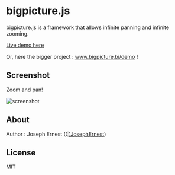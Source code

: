 bigpicture.js
=============

bigpicture.js is a framework that allows infinite panning and infinite zooming. 
 
[Live demo here](http://josephernest.github.io/bigpicture.js/bigpicture.html)

Or, here the bigger project : www.bigpicture.bi/demo !

Screenshot
----

Zoom and pan!

![screenshot](http://gget.it/rm8b9h2o/3.jpg)


About
----

Author : Joseph Ernest ([@JosephErnest](http:/twitter.com/JosephErnest))

License
----
MIT
